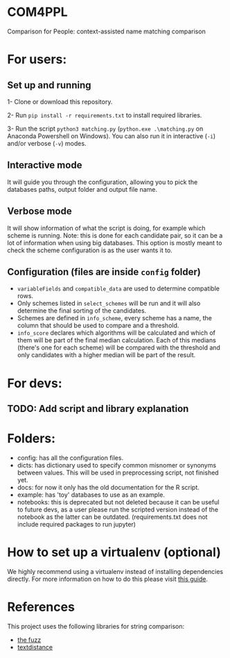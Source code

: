 # COM4PPL
Comparison for People: context-assisted name matching comparison


# For users:
## Set up and running
1- Clone or download this repository.

2- Run `pip install -r requirements.txt` to install required libraries.

3- Run the script `python3 matching.py` (`python.exe .\matching.py` on Anaconda Powershell on Windows). You can also run it in interactive (`-i`) and/or verbose (`-v`) modes.

## Interactive mode
It will guide you through the configuration, allowing you to pick the databases paths, output folder and output file name.

## Verbose mode
It will show information of what the script is doing, for example which scheme is running. Note: this is done for each candidate pair, so it can be a lot of information when using big databases. This option is mostly meant to check the scheme configuration is as the user wants it to.

## Configuration (files are inside `config` folder)
- `variableFields` and `compatible_data` are used to determine compatible rows.
- Only schemes listed in `select_schemes` will be run and it will also determine the final sorting of the candidates.
- Schemes are defined in `info_scheme`, every scheme has a name, the column that should be used to compare and a threshold.
- `info_score` declares which algorithms will be calculated and which of them will be part of the final median calculation. Each of this medians (there's one for each scheme) will be compared with the threshold and only candidates with a higher median will be part of the result.

# For devs:
## TODO: Add script and library explanation


# Folders:
- config: has all the configuration files.
- dicts: has dictionary used to specify common misnomer or synonyms between values. This will be used in preprocessing script, not finished yet.
- docs: for now it only has the old documentation for the R script.
- example: has 'toy' databases to use as an example.
- notebooks: this is deprecated but not deleted because it can be useful to future devs, as a user please run the scripted version instead of the notebook as the latter can be outdated. (requirements.txt does not include required packages to run jupyter)


# How to set up a virtualenv (optional)
We highly recommend using a virtualenv instead of installing dependencies directly. For more information on how to do this please visit [this guide](https://docs.python-guide.org/dev/virtualenvs/).

# References
This project uses the following libraries for string comparison:
- [the fuzz](https://github.com/seatgeek/thefuzz)
- [textdistance](https://github.com/life4/textdistance)
